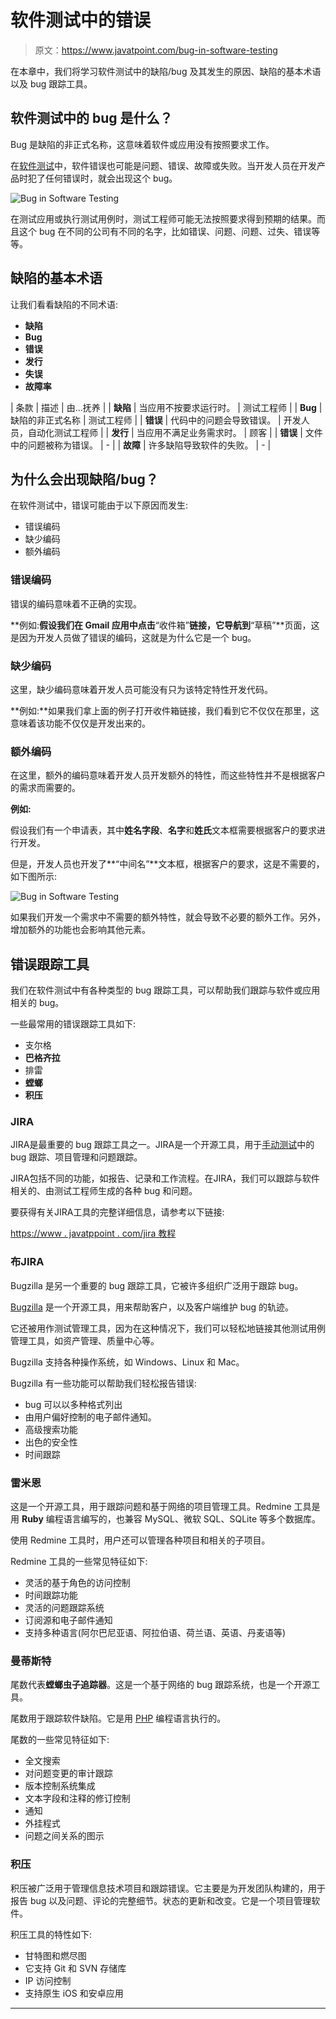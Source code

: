 # 软件测试中的错误

> 原文：<https://www.javatpoint.com/bug-in-software-testing>

在本章中，我们将学习软件测试中的缺陷/bug 及其发生的原因、缺陷的基本术语以及 bug 跟踪工具。

## 软件测试中的 bug 是什么？

Bug 是缺陷的非正式名称，这意味着软件或应用没有按照要求工作。

在[软件测试](https://www.javatpoint.com/software-testing-tutorial)中，软件错误也可能是问题、错误、故障或失败。当开发人员在开发产品时犯了任何错误时，就会出现这个 bug。

![Bug in Software Testing](img/7d110be36eced553c73c5e606a8046fb.png)

在测试应用或执行测试用例时，测试工程师可能无法按照要求得到预期的结果。而且这个 bug 在不同的公司有不同的名字，比如错误、问题、问题、过失、错误等等。

## 缺陷的基本术语

让我们看看缺陷的不同术语:

*   **缺陷**
*   **Bug**
*   **错误**
*   **发行**
*   **失误**
*   **故障率**

| 条款 | 描述 | 由...抚养 |
| **缺陷** | 当应用不按要求运行时。 | 测试工程师 |
| **Bug** | 缺陷的非正式名称 | 测试工程师 |
| **错误** | 代码中的问题会导致错误。 | 开发人员，自动化测试工程师 |
| **发行** | 当应用不满足业务需求时。 | 顾客 |
| **错误** | 文件中的问题被称为错误。 | - |
| **故障** | 许多缺陷导致软件的失败。 | - |

## 为什么会出现缺陷/bug？

在软件测试中，错误可能由于以下原因而发生:

*   错误编码
*   缺少编码
*   额外编码

### 错误编码

错误的编码意味着不正确的实现。

**例如:**假设我们在 Gmail 应用中点击**“收件箱”**链接，它导航到**“草稿”**页面，这是因为开发人员做了错误的编码，这就是为什么它是一个 bug。

### 缺少编码

这里，缺少编码意味着开发人员可能没有只为该特定特性开发代码。

**例如:**如果我们拿上面的例子打开收件箱链接，我们看到它不仅仅在那里，这意味着该功能不仅仅是开发出来的。

### 额外编码

在这里，额外的编码意味着开发人员开发额外的特性，而这些特性并不是根据客户的需求而需要的。

**例如:**

假设我们有一个申请表，其中**姓名字段**、**名字**和**姓氏**文本框需要根据客户的要求进行开发。

但是，开发人员也开发了**“中间名”**文本框，根据客户的要求，这是不需要的，如下图所示:

![Bug in Software Testing](img/61edde77dcf9b0ca645dde1d648f5e5e.png)

如果我们开发一个需求中不需要的额外特性，就会导致不必要的额外工作。另外，增加额外的功能也会影响其他元素。

## 错误跟踪工具

我们在软件测试中有各种类型的 bug 跟踪工具，可以帮助我们跟踪与软件或应用相关的 bug。

一些最常用的错误跟踪工具如下:

*   支尔格
*   **巴格齐拉**
*   排雷
*   **螳螂**
*   **积压**

### JIRA

JIRA是最重要的 bug 跟踪工具之一。JIRA是一个开源工具，用于[手动测试](https://www.javatpoint.com/manual-testing)中的 bug 跟踪、项目管理和问题跟踪。

JIRA包括不同的功能，如报告、记录和工作流程。在JIRA，我们可以跟踪与软件相关的、由测试工程师生成的各种 bug 和问题。

要获得有关JIRA工具的完整详细信息，请参考以下链接:

[https://www . javatppoint . com/jira 教程](https://www.javatpoint.com/jira-tutorial)

### 布JIRA

Bugzilla 是另一个重要的 bug 跟踪工具，它被许多组织广泛用于跟踪 bug。

[Bugzilla](https://www.javatpoint.com/bugzilla) 是一个开源工具，用来帮助客户，以及客户端维护 bug 的轨迹。

它还被用作测试管理工具，因为在这种情况下，我们可以轻松地链接其他测试用例管理工具，如资产管理、质量中心等。

Bugzilla 支持各种操作系统，如 Windows、Linux 和 Mac。

Bugzilla 有一些功能可以帮助我们轻松报告错误:

*   bug 可以以多种格式列出
*   由用户偏好控制的电子邮件通知。
*   高级搜索功能
*   出色的安全性
*   时间跟踪

### 雷米恩

这是一个开源工具，用于跟踪问题和基于网络的项目管理工具。Redmine 工具是用 **Ruby** 编程语言编写的，也兼容 MySQL、微软 SQL、SQLite 等多个数据库。

使用 Redmine 工具时，用户还可以管理各种项目和相关的子项目。

Redmine 工具的一些常见特征如下:

*   灵活的基于角色的访问控制
*   时间跟踪功能
*   灵活的问题跟踪系统
*   订阅源和电子邮件通知
*   支持多种语言(阿尔巴尼亚语、阿拉伯语、荷兰语、英语、丹麦语等)

### 曼蒂斯特

尾数代表**螳螂虫子追踪器**。这是一个基于网络的 bug 跟踪系统，也是一个开源工具。

尾数用于跟踪软件缺陷。它是用 [PHP](https://www.javatpoint.com/php-tutorial) 编程语言执行的。

尾数的一些常见特征如下:

*   全文搜索
*   对问题变更的审计跟踪
*   版本控制系统集成
*   文本字段和注释的修订控制
*   通知
*   外挂程式
*   问题之间关系的图示

### 积压

积压被广泛用于管理信息技术项目和跟踪错误。它主要是为开发团队构建的，用于报告 bug 以及问题、评论的完整细节。状态的更新和改变。它是一个项目管理软件。

积压工具的特性如下:

*   甘特图和燃尽图
*   它支持 Git 和 SVN 存储库
*   IP 访问控制
*   支持原生 iOS 和安卓应用

* * *